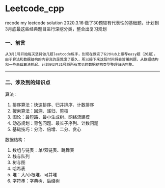 # Leetcode_cpp
recode my leetcode solution
2020.3.16:做了30题较有代表性的基础题，计划到3月底最这些经典题目进行深挖分类，整合出复习规划

### 一、前言

    从3月1号开始每天坚持做几题leetcode练手，到现在做完了GitHub上推荐easy题（26题）。由于算法和数据结构的内容真的是荒废了很久，所以接下来这段时间将会暂缓刷题，从数据结构和一些基础算法抓起。计划到3月31号将所有常见的数据结构类型整理归纳完整。

---

### 二、涉及到的知识点
算法：
1. 排序算法：快速排序、归并排序、计数排序
2. 搜索算法：回溯、递归、剪枝
3. 图论：最短路、最小生成树、网络流建模
4. 动态规划：背包问题、最长子序列、计数问题
5. 基础技巧：分治、倍增、二分、贪心

数据结构：
1. 数组与链表：单/双链表、跳舞表
2. 栈与队列
3. 树与图
4. 哈希表
5. 堆：大/小根堆、可并堆
6. 字符串：字典树、后缀树


